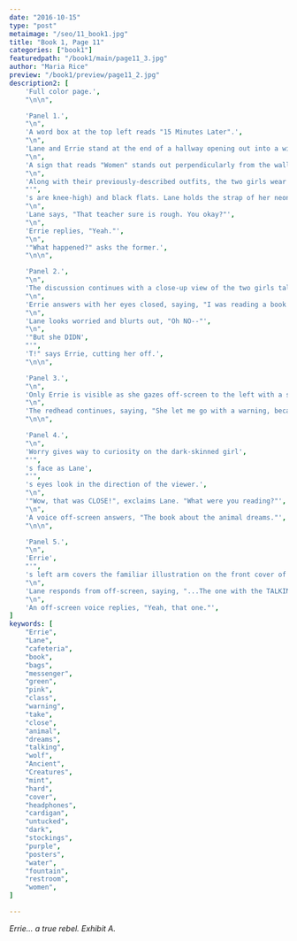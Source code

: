 ```yaml
---
date: "2016-10-15"
type: "post"
metaimage: "/seo/11_book1.jpg"
title: "Book 1, Page 11"
categories: ["book1"]
featuredpath: "/book1/main/page11_3.jpg"
author: "Maria Rice"
preview: "/book1/preview/page11_2.jpg"
description2: [
    'Full color page.',
    "\n\n",

    'Panel 1.',
    "\n",
    'A word box at the top left reads "15 Minutes Later".',
    "\n",
    'Lane and Errie stand at the end of a hallway opening out into a wider area. They stand in full-body view on the left side of the panel, near a wall corner jutting out to the right. Along the wall behind the girls is a lit doorway, where green flooring begins, and a concave section in the wall for a water fountain, under which blue flooring can be seen. Other than these two areas, the rest of the floor is white, as is the ceiling. The walls are a light mustard color.',
    "\n",
    'A sign that reads "Women" stands out perpendicularly from the wall up high and next to the doorway with green flooring. Two posters hang on the wall: a pink one between the doorway and the concave section of wall, which reads "WEAR YOUR COSTUME", and a purple one above the water fountain inside the concave section. The purple poster shows a purple wolf enveloped in a yellow glow in a leaping posture, with the words "ASH ROOT" printed at the top and "FESTIVAL" printed on the bottom.',
    "\n",
    'Along with their previously-described outfits, the two girls wear dark purple stockings (Errie',
    "'",
    's are knee-high) and black flats. Lane holds the strap of her neon-green messenger bag with her right hand as it hangs over her right shoulder. Around her neck she wears gray headphones. Beneath her green cardigan, her orange vest is unbuttoned and her white shirt is untucked. Errie holds the strap of her pink backpack over her right shoulder and carries her mint-green hardcover in her left hand, which hangs down at her side.',
    "\n",
    'Lane says, "That teacher sure is rough. You okay?"',
    "\n",
    'Errie replies, "Yeah."',
    "\n",
    '"What happened?" asks the former.',
    "\n\n",

    'Panel 2.',
    "\n",
    'The discussion continues with a close-up view of the two girls talking.',
    "\n",
    'Errie answers with her eyes closed, saying, "I was reading a book during class. She wanted to take it away."',
    "\n",
    'Lane looks worried and blurts out, "Oh NO--"',
    "\n",
    '"But she DIDN',
    "'",
    'T!" says Errie, cutting her off.',
    "\n\n",

    'Panel 3.',
    "\n",
    'Only Errie is visible as she gazes off-screen to the left with a serious look on her face.',
    "\n",
    'The redhead continues, saying, "She let me go with a warning, because I need the book for another class." She adds, muttering, "But NEXT TIME she catches me..."',
    "\n\n",

    'Panel 4.',
    "\n",
    'Worry gives way to curiosity on the dark-skinned girl',
    "'",
    's face as Lane',
    "'",
    's eyes look in the direction of the viewer.',
    "\n",
    '"Wow, that was CLOSE!", exclaims Lane. "What were you reading?"',
    "\n",
    'A voice off-screen answers, "The book about the animal dreams."',
    "\n\n",

    'Panel 5.',
    "\n",
    'Errie',
    "'",
    's left arm covers the familiar illustration on the front cover of "The Ancient Creatures" as she holds the book at her left side. Errie is visible in the panel from her elbows down to her red skirt as she continues to hold her pink backpack over her other shoulder.',
    "\n",
    'Lane responds from off-screen, saying, "...The one with the TALKING WOLF?"',
    "\n",
    'An off-screen voice replies, "Yeah, that one."',
]
keywords: [
    "Errie", 
    "Lane",
    "cafeteria",
    "book",
    "bags",
    "messenger",
    "green",
    "pink",
    "class",
    "warning",
    "take",
    "close",
    "animal",
    "dreams",
    "talking",
    "wolf",
    "Ancient",
    "Creatures",
    "mint",
    "hard",
    "cover",
    "headphones",
    "cardigan",
    "untucked",
    "dark",
    "stockings",
    "purple",
    "posters",
    "water",
    "fountain",
    "restroom",
    "women",
]

---
```


_Errie... a true rebel. Exhibit A._

